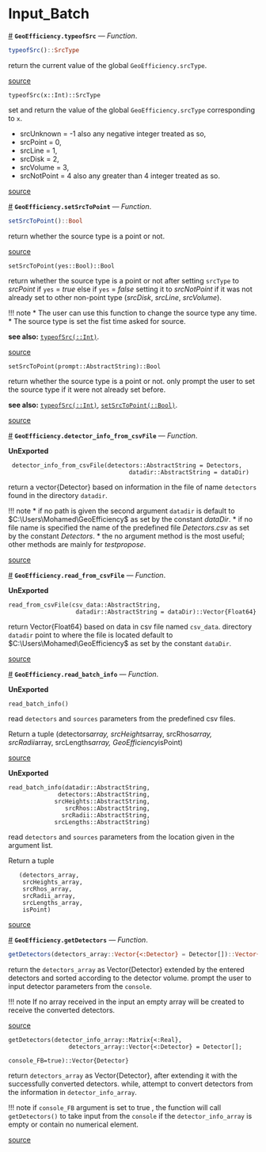 
<a id='Input_Batch-1'></a>

# Input_Batch

<a id='GeoEfficiency.typeofSrc' href='#GeoEfficiency.typeofSrc'>#</a>
**`GeoEfficiency.typeofSrc`** &mdash; *Function*.



```julia
typeofSrc()::SrcType
```

return the current value of the global `GeoEfficiency.srcType`.


<a target='_blank' href='https://github.com/DrKrar/GeoEfficiency.jl/blob/e5ffee5e1fad9546674a2a8813770c7d81cf1064/src/Input_Batch.jl#L30-L35' class='documenter-source'>source</a><br>


```
typeofSrc(x::Int)::SrcType
```

set and return the value of the global `GeoEfficiency.srcType` corresponding to `x`.

  * srcUnknown = -1 also any negative integer treated as so,
  * srcPoint   = 0,
  * srcLine    = 1,
  * srcDisk    = 2,
  * srcVolume  = 3,
  * srcNotPoint = 4 also any greater than 4 integer treated as so.


<a target='_blank' href='https://github.com/DrKrar/GeoEfficiency.jl/blob/e5ffee5e1fad9546674a2a8813770c7d81cf1064/src/Input_Batch.jl#L38-L50' class='documenter-source'>source</a><br>

<a id='GeoEfficiency.setSrcToPoint' href='#GeoEfficiency.setSrcToPoint'>#</a>
**`GeoEfficiency.setSrcToPoint`** &mdash; *Function*.



```julia
setSrcToPoint()::Bool
```

return whether the source type is a point or not.


<a target='_blank' href='https://github.com/DrKrar/GeoEfficiency.jl/blob/e5ffee5e1fad9546674a2a8813770c7d81cf1064/src/Input_Batch.jl#L64-L68' class='documenter-source'>source</a><br>


```
setSrcToPoint(yes::Bool)::Bool
```

return whether the source type is a point or not after setting `srcType` to $srcPoint$ if  `yes` = $true$ else if `yes` = $false$ setting it to $srcNotPoint$ if it was not already  set to other non-point type ($srcDisk$, $srcLine$, $srcVolume$).

!!! note
      * The user can use this function to change the source type any time.
      * The source type is set the fist time asked for source.


**see also:** [`typeofSrc(::Int)`](Input_Batch.html#GeoEfficiency.typeofSrc).


<a target='_blank' href='https://github.com/DrKrar/GeoEfficiency.jl/blob/e5ffee5e1fad9546674a2a8813770c7d81cf1064/src/Input_Batch.jl#L71-L85' class='documenter-source'>source</a><br>


```
setSrcToPoint(prompt::AbstractString)::Bool
```

return whether the source type is a point or not. only prompt the user to set the source  type if it were not already set before. 

**see also:** [`typeofSrc(::Int)`](Input_Batch.html#GeoEfficiency.typeofSrc), [`setSrcToPoint(::Bool)`](Input_Batch.html#GeoEfficiency.setSrcToPoint).


<a target='_blank' href='https://github.com/DrKrar/GeoEfficiency.jl/blob/e5ffee5e1fad9546674a2a8813770c7d81cf1064/src/Input_Batch.jl#L97-L105' class='documenter-source'>source</a><br>

<a id='GeoEfficiency.detector_info_from_csvFile' href='#GeoEfficiency.detector_info_from_csvFile'>#</a>
**`GeoEfficiency.detector_info_from_csvFile`** &mdash; *Function*.



**UnExported**

```
 detector_info_from_csvFile(detectors::AbstractString = Detectors, 
                                  datadir::AbstractString = dataDir)
```

return a vector{Detector} based on information in the file of name `detectors` found in the  directory `datadir`.

!!! note
      * if no path is given the second argument `datadir` is default to $C:\Users\Mohamed\GeoEfficiency$ as set by   the constant $dataDir$.
      * if no file name is specified the name of the predefined file $Detectors.csv$ as set by   the constant $Detectors$.
      * the no argument method is the most useful; other methods are mainly for $test propose$.



<a target='_blank' href='https://github.com/DrKrar/GeoEfficiency.jl/blob/e5ffee5e1fad9546674a2a8813770c7d81cf1064/src/Input_Batch.jl#L112-L127' class='documenter-source'>source</a><br>

<a id='GeoEfficiency.read_from_csvFile' href='#GeoEfficiency.read_from_csvFile'>#</a>
**`GeoEfficiency.read_from_csvFile`** &mdash; *Function*.



**UnExported**

```
read_from_csvFile(csv_data::AbstractString, 
                   datadir::AbstractString = dataDir)::Vector{Float64}
```

return Vector{Float64} based on data in csv file named `csv_data`. directory `datadir` point to    where the file is located default to $C:\Users\Mohamed\GeoEfficiency$ as set by the constant `dataDir`.


<a target='_blank' href='https://github.com/DrKrar/GeoEfficiency.jl/blob/e5ffee5e1fad9546674a2a8813770c7d81cf1064/src/Input_Batch.jl#L148-L157' class='documenter-source'>source</a><br>

<a id='GeoEfficiency.read_batch_info' href='#GeoEfficiency.read_batch_info'>#</a>
**`GeoEfficiency.read_batch_info`** &mdash; *Function*.



**UnExported**

```
read_batch_info()
```

read `detectors` and `sources` parameters from the predefined csv files.

Return a tuple 	   (detectors*array, 		srcHeights*array, 		srcRhos*array, 		srcRadii*array, 		srcLengths*array, 		GeoEfficiency*isPoint)


<a target='_blank' href='https://github.com/DrKrar/GeoEfficiency.jl/blob/e5ffee5e1fad9546674a2a8813770c7d81cf1064/src/Input_Batch.jl#L179-L194' class='documenter-source'>source</a><br>


**UnExported**

```
read_batch_info(datadir::AbstractString,
              detectors::AbstractString, 
             srcHeights::AbstractString,
                srcRhos::AbstractString,
               srcRadii::AbstractString,
             srcLengths::AbstractString)
```

read `detectors` and `sources` parameters from the location given in the argument list.

Return a tuple

```
   (detectors_array,
	srcHeights_array,
	srcRhos_array,
	srcRadii_array,
	srcLengths_array,
	isPoint)
```


<a target='_blank' href='https://github.com/DrKrar/GeoEfficiency.jl/blob/e5ffee5e1fad9546674a2a8813770c7d81cf1064/src/Input_Batch.jl#L202-L223' class='documenter-source'>source</a><br>

<a id='GeoEfficiency.getDetectors' href='#GeoEfficiency.getDetectors'>#</a>
**`GeoEfficiency.getDetectors`** &mdash; *Function*.



```julia
getDetectors(detectors_array::Vector{<:Detector} = Detector[])::Vector{Detector}
```

return the `detectors_array` as Vector{Detector} extended by the entered detectors and sorted according to the  detector volume.  prompt the user to input detector parameters from the `console`.

!!! note
    If no array received in the input an empty array will be created to receive the converted detectors.



<a target='_blank' href='https://github.com/DrKrar/GeoEfficiency.jl/blob/e5ffee5e1fad9546674a2a8813770c7d81cf1064/src/Input_Batch.jl#L282-L293' class='documenter-source'>source</a><br>


```
getDetectors(detector_info_array::Matrix{<:Real}, 
				 detectors_array::Vector{<:Detector} = Detector[]; 
				 						   console_FB=true)::Vector{Detector}
```

return `detectors_array` as Vector{Detector}, after extending it with the successfully converted detectors. while,  attempt to convert detectors from the information in `detector_info_array`. 

!!! note
    if `console_FB` argument is set to true , the function will call `getDetectors()` to take input from the `console` if the `detector_info_array` is empty or contain no numerical element.



<a target='_blank' href='https://github.com/DrKrar/GeoEfficiency.jl/blob/e5ffee5e1fad9546674a2a8813770c7d81cf1064/src/Input_Batch.jl#L315-L328' class='documenter-source'>source</a><br>

